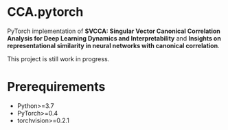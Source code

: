 # CCA.pytorch

PyTorch implementation of **﻿SVCCA: Singular Vector Canonical Correlation Analysis for Deep Learning Dynamics and Interpretability** and **﻿Insights on representational similarity in neural networks with canonical correlation**.

This project is still work in progress.


# Prerequirements

* Python>=3.7
* PyTorch>=0.4
* torchvision>=0.2.1